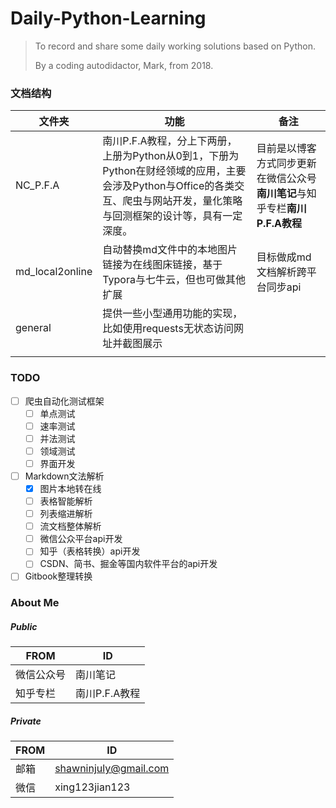 # Daily-Python-Learning
> To record and share some daily working solutions based on Python.
>
> By a coding autodidactor, Mark,  from 2018.

### 文档结构

| 文件夹          | 功能                                                         | 备注                                                         |
| --------------- | ------------------------------------------------------------ | ------------------------------------------------------------ |
| NC_P.F.A        | 南川P.F.A教程，分上下两册，上册为Python从0到1，下册为Python在财经领域的应用，主要会涉及Python与Office的各类交互、爬虫与网站开发，量化策略与回测框架的设计等，具有一定深度。 | 目前是以博客方式同步更新在微信公众号**南川笔记**与知乎专栏**南川P.F.A教程** |
| md_local2online | 自动替换md文件中的本地图片链接为在线图床链接，基于Typora与七牛云，但也可做其他扩展 | 目标做成md文档解析跨平台同步api                              |
| general         | 提供一些小型通用功能的实现，比如使用requests无状态访问网址并截图展示 |                                                              |
|                 |                                                              |                                                              |

### TODO

- [ ] 爬虫自动化测试框架
  - [ ] 单点测试
  - [ ] 速率测试
  - [ ] 并法测试
  - [ ] 领域测试
  - [ ] 界面开发
- [ ] Markdown文法解析
  - [x] 图片本地转在线
  - [ ] 表格智能解析
  - [ ] 列表缩进解析
  - [ ] 流文档整体解析
  - [ ] 微信公众平台api开发
  - [ ] 知乎（表格转换）api开发
  - [ ] CSDN、简书、掘金等国内软件平台的api开发
- [ ] Gitbook整理转换

### About Me

##### Public

| FROM       | ID            |
| ---------- | ------------- |
| 微信公众号 | 南川笔记      |
| 知乎专栏   | 南川P.F.A教程 |

##### Private

| FROM | ID                    |
| ---- | --------------------- |
| 邮箱 | shawninjuly@gmail.com |
| 微信 | xing123jian123        |

